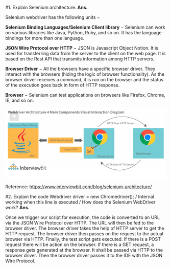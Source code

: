 #1.	Explain Selenium architecture.
**Ans.**

Selenium webdriver has the following units −

**Selenium Binding Languages/Selenium Client library** − Selenium can work on various libraries like Java, Python, Ruby, and so on. It has the language bindings for more than one language.

**JSON Wire Protocol over HTTP** − JSON is Javascript Object Notion. It is used for transferring data from the server to the client on the web page. It is based on the Rest API that transmits information among HTTP servers.

**Browser Driver** − All the browsers have a specific browser driver. They interact with the browsers (hiding the logic of browser functionality). As the browser driver receives a command, it is run on the browser and the status of the execution goes back in form of HTTP response.

**Browser** − Selenium can test applications on browsers like Firefox, Chrome, IE, and so on.

![img_1.png](SeleniumArchitecture.png)

Reference: https://www.interviewbit.com/blog/selenium-architecture/

#2. Explain the code Webdriver driver = new Chromedriver(); / Internal working when this line is executed / How does the Selenium WebDriver work?
**Ans.**

Once we trigger our script for execution, the code is converted to an URL via the JSON Wire Protocol over HTTP. 
The URL will then be fed to the browser driver. 
The browser driver takes the help of HTTP server to get the HTTP request.
The browser driver then passes on the request to the actual browser via HTTP. 
Finally, the test script gets executed. If there is a POST request there will be action on the browser.
If there is a GET request, a response gets generated at the browser. 
It shall be passed via HTTP to the browser driver. 
Then the browser driver passes it to the IDE with the JSON Wire Protocol.

